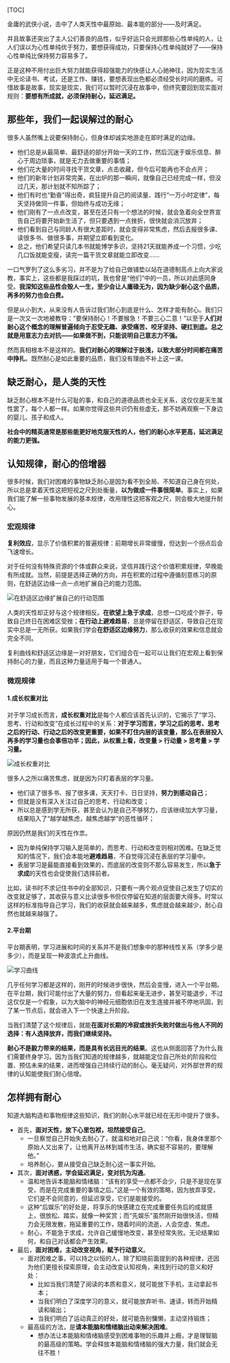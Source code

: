 
[TOC]

金庸的武侠小说，击中了人类天性中最原始、最本能的部分——及时满足。

并且故事还突出了主人公们善良的品性，似乎好运只会光顾那些心性单纯的人，让人们误以为心性单纯优于努力，要想获得成功，只要保持心性单纯就好了——保持心性单纯比保持努力容易多了。

正是这种不用付出巨大努力就能获得超强能力的快感让人心驰神往，因为现实生活中无论读书、考试，还是工作、赚钱，要想表现出色都必须经受长时间的磨练。可惜故事是故事，现实是现实，我们可以暂时沉浸在故事中，但终究要回到现实面对规则：**要想有所成就，必须保持耐心，延迟满足。**



## 那些年，我们一起误解过的耐心

很多人虽然嘴上说要保持耐心，但身体却诚实地游走在即时满足的边缘。

- 他们总是从最简单、最舒适的部分开始一天的工作，然后沉迷于娱乐信息、醉心于周边琐事，就是无力去做重要的事情；
- 他们花大量的时间寻找干货文章，点击收藏，但今后可能再也不会点开；
- 他们的新年计划非常完美，在出炉的那一瞬间，就像自己已经完成一样，但没过几天，那计划就不知所踪了；
- 他们有时也“勤奋”得出奇，疯狂提升自己的阅读量、践行“一万小时定律”，每天坚持做同一件事，但始终与成功无缘；
- 他们刚有了一点点改变，甚至在还只有一个想法的时候，就会急着向全世界宣告自己将要开始新生活了，但只要遇到一点挫折，很快就会消沉放弃；
- 他们看到自己与同龄人有很大差距时，就会变得非常焦虑，然后去报很多课、读很多书、做很多事，并期望立即看到变化。
- 总之，他们希望只读几本书就能博学多识，坚持21天就能养成一个习惯，少吃几口饭就能变瘦，读完一篇干货文章就能立即改变……

一口气罗列了这么多劣习，并不是为了给自己做铺垫以站在道德制高点上向大家说教，事实上，这些都是我踩过的坑，我也曾是“他们”中的一员，所以对此感同身受。**我深知这些品性会毁人一生，至少会让人庸碌无为，因为缺少耐心这个品质，再多的努力也会白费。**

但是从小到大，从来没有人告诉过我们耐心到底是什么、怎样才能有耐心。我们只是一次又一次地被教导：“要保持耐心！不要猴急！不要三心二意！”以至于**人们对耐心这个概念的理解普遍倾向于忍受无趣、承受痛苦、咬牙坚持、硬扛到底。总之就是用意志力去对抗——如果做不到，只能说明自己意志力不强。**

然而真相根本不是这样的。**我们对耐心的理解过于肤浅，以致大部分时间都在痛苦中挣扎**。既然耐心是如此重要的品质，我们没有理由不补上这一课。



## 缺乏耐心，是人类的天性

缺乏耐心根本不是什么可耻的事，和自己的道德品质也全无关系，这仅仅是天生属性罢了，每个人都一样。如果你觉得这些共识仍有些虚无，那不妨再观察一下身边的婴儿、孩子和成人。

**社会中的精英通常是那些能更好地克服天性的人，他们的耐心水平更高，延迟满足的能力更强。**



## 认知规律，耐心的倍增器

很多时候，我们对困难的事物缺乏耐心是因为看不到全局、不知道自己身在何处，所以总是拿着天性这把短视之尺到处衡量，**以为做成一件事很简单**。事实上，如果我们能了解一些事物发展的基本规律，改用理性这把客观之尺，则会极大地提升耐心。

### 宏观规律

**复利效应**，显示了价值积累的普遍规律：前期增长非常缓慢，但达到一个拐点后会飞速增长。

对于任何没有特殊资源的个体或群众来说，坚信并践行这个价值积累规律，早晚能有所成就。当然，前提是选择正确的方向，并在积累的过程中遵循刻意练习的原则，在舒适区边缘一点一点地扩展自己的能力范围。

![在舒适区边缘扩展自己的行动范围](./pic/在舒适区边缘扩展自己的行动范围.jpeg)

人类的天性却正好与这个规律相反。**在欲望上急于求成**，总想一口吃成个胖子，导致自己终日在困难区受挫；**在行动上避难趋易**，总是停留在舒适区，导致自己在现实中总是一无所获。如果我们学会**在舒适区边缘努力**，那么收获的效果和信息就会完全不同。

复利曲线和舒适区边缘是一对好朋友，它们组合在一起可以让我们在宏观上看到保持耐心的力量，而且这种力量适用于每一个普通人。

### 微观规律

#### 1.成长权重对比

对于学习成长而言，**成长权重对比**是每个人都应该首先认识的，它揭示了“学习、思考、行动和改变”在成长过程中的关系：**对于学习而言，学习之后的思考、思考之后的行动、行动之后的改变更重要，如果不盯住内层的该变量，那么在表层投入再多的学习量也会事倍功半；因此，从权重上看，改变量 > 行动量 > 思考量 > 学习量。**

![成长权重对比](./pic/成长权重对比.jpeg)

很多人之所以痛苦焦虑，就是因为只盯着表层的学习量。

- 他们读了很多书、报了很多课，天天打卡、日日坚持，**努力到感动自己**；
- 但就是没有深入关注过自己的思考、行动和改变；
- 所以总是感到学无所获，甚至会认为是自己不够努力，应该继续加大学习量，结果陷入了“越学越焦虑，越焦虑越学”的恶性循环；

原因仍然是我们的天性在作祟。

- 因为单纯保持学习输入是简单的，而思考、行动和改变则相对困难。在缺乏觉知的情况下，我们会本能地**避难趋易**，不自觉得沉浸在表层的学习量中。
- 表层学习是最能直接看到效果的，而底层的改变则不那么容易发生，所以**急于求成**的天性也会促使我们选择前者。

比如，读书时不求记住书中的全部知识，只要有一两个观点促使自己发生了切实的改变就足够了，其收获与意义比读很多书但仅停留在知道的层面要大得多。时常以这样的标准指导自己学习，我们的收获就会越来越多，焦虑就会越来越少，耐心自然也就越来越强了。



#### 2.平台期

平台期表明，学习进展和时间的关系并不是我们想象中的那种线性关系（学多少是多少），而是呈现一种波浪式上升曲线。

![学习曲线](./pic/学习曲线.jpeg)

几乎任何学习都是这样的，刚开的时候进步很快，然后会变慢，进入一个平台期。在平台期，我们可能付出了大量的努力，但看起来毫无进步，甚至可能退步，不过这仅仅是一个假象，以为大脑中的神经元细胞依旧在发生连接并被不停地巩固，到了某一节点后，就会进入下一个快速上升阶段。

当我们清楚了这个规律后，就能**在面对长期的冷寂或挫折失败时做出与他人不同的选择：有人选择放弃，而我们继续坚持。**

**耐心不是毅力带来的结果，而是具有长远目光的结果**。这也从侧面回答了为什么我们需要终身学习。因为当我们知道的规律越多，就越能定位自己所处的阶段和位置、预估未来的结果，进而增强自己持续行动的耐心。毫无疑问，对外部世界的规律的认知能使我们耐心倍增。



## 怎样拥有耐心

知道大脑构造和事物规律这些知识，我们的耐心水平就已经在无形中提升了很多。

- 首先，**面对天性，放下心里包袱，坦然接受自己**。
  - 一旦察觉自己开始失去耐心了，就温和地对自己说：“你看，我身体里那个原始人又出来了，让他离开丛林到城市生活，确实挺不容易的，要理解他。”
  - 培养耐心，要从接受自己缺乏耐心这一事实开始。
- 其次，**面对诱惑，学会延迟满足，变对抗为沟通**。
  - 温和地告诉本能脑和情绪脑：“该有的享受一点都不会少，只是不是现在享受，而是在完成重要的事情之后。”这是一个有效的策略，因为放弃享受，它们是不会同意的，但延迟享受，它们是能接受的。
  - 这种“后娱乐”的好处是，将享乐的快感建立在完成重要任务后的成就感上，很放松、踏实，就像一种奖赏；而“先娱乐”虽然刚开始很快活，但精力会无限发散，拖延重要的工作，随着时间的流逝，人会空虚、焦虑。
  - 耐心，不能急于求成，允许自己缓慢地改变，甚至经常失败。无论结果如何，和自己对话都会产生效果。
- 最后，**面对困难，主动改变视角，赋予行动意义**。
  - 面对困难之事，可以持之以恒的人，除了知晓前面提到的各种规律，还因为他们更擅长探索原理，会主动改变认知视角，来找到行动的意义和好处：
    - 比如当我们清楚了阅读的本质和意义，就可能放下手机，主动拿起书本；
    - 当我们明白了深度学习的意义，就可能放弃听书、速读，转而开始精读和输出；
    - 当我们明白了运动真正的好处，就可能告别慵懒，主动坚持锻炼；
  - 最高级的方法，是**请本能脑和情绪脑出动来解决困难**。
    - 想办法让本能脑和情绪脑感受到困难事物的乐趣并上瘾，才是理智脑的最高级的策略。学会释放本能脑和情绪脑的强大力量，我们就会无往不胜！

